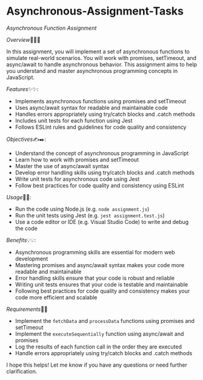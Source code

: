 # Asynchronous-Assignment-Tasks

*Asynchronous Function Assignment*

*Overview*🌟💫✨

In this assignment, you will implement a set of asynchronous functions to simulate real-world scenarios. You will work with promises, setTimeout, and async/await to handle asynchronous behavior. This assignment aims to help you understand and master asynchronous programming concepts in JavaScript.

*Features*✨✨:

- Implements asynchronous functions using promises and setTimeout
- Uses async/await syntax for readable and maintainable code
- Handles errors appropriately using try/catch blocks and .catch methods
- Includes unit tests for each function using Jest
- Follows ESLint rules and guidelines for code quality and consistency

*Objectives*✍️✒️:

- Understand the concept of asynchronous programming in JavaScript
- Learn how to work with promises and setTimeout
- Master the use of async/await syntax
- Develop error handling skills using try/catch blocks and .catch methods
- Write unit tests for asynchronous code using Jest
- Follow best practices for code quality and consistency using ESLint

*Usage*📝📝:

- Run the code using Node.js (e.g. `node assignment.js`)
- Run the unit tests using Jest (e.g. `jest assignment.test.js`)
- Use a code editor or IDE (e.g. Visual Studio Code) to write and debug the code

*Benefits*💡💡:

- Asynchronous programming skills are essential for modern web development
- Mastering promises and async/await syntax makes your code more readable and maintainable
- Error handling skills ensure that your code is robust and reliable
- Writing unit tests ensures that your code is testable and maintainable
- Following best practices for code quality and consistency makes your code more efficient and scalable

*Requirements*🌟💫

- Implement the `fetchData` and `processData` functions using promises and setTimeout
- Implement the `executeSequentially` function using async/await and promises
- Log the results of each function call in the order they are executed
- Handle errors appropriately using try/catch blocks and .catch methods

I hope this helps! Let me know if you have any questions or need further clarification.
